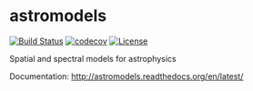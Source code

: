 # astromodels

[![Build Status](https://travis-ci.org/threeML/astromodels.svg?branch=master)](https://travis-ci.org/threeML/astromodels)
[![codecov](https://codecov.io/gh/giacomov/astromodels/branch/master/graph/badge.svg)](https://codecov.io/gh/giacomov/astromodels)
[![License](https://img.shields.io/badge/License-BSD%203--Clause-blue.svg)](https://opensource.org/licenses/BSD-3-Clause)

Spatial and spectral models for astrophysics

Documentation: http://astromodels.readthedocs.org/en/latest/
